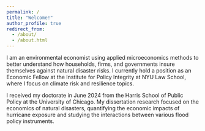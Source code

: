 ```yaml
---
permalink: /
title: "Welcome!"
author_profile: true
redirect_from: 
  - /about/
  - /about.html
---
```


I am an environmental economist using applied microeconomics methods to better understand how households, firms, and governments insure themselves against natural disaster risks. I currently hold a position as an Economic Fellow at the Institute for Policy Integrity at NYU Law School, where I focus on climate risk and resilience topics. 

I received my doctorate in June 2024 from the Harris School of Public Policy at the University of Chicago. My dissertation research focused on the economics of natural disasters, quantifying the economic impacts of hurricane exposure and studying the interactions between various flood policy instruments. 

